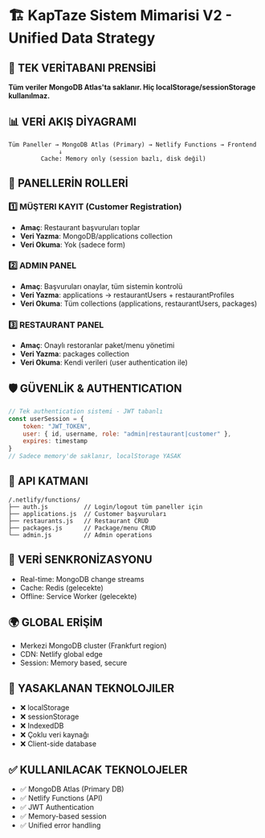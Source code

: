 # 🏗️ KapTaze Sistem Mimarisi V2 - Unified Data Strategy

## 🎯 TEK VERİTABANI PRENSİBİ
**Tüm veriler MongoDB Atlas'ta saklanır. Hiç localStorage/sessionStorage kullanılmaz.**

## 📊 VERİ AKIŞ DİYAGRAMI
```
Tüm Paneller → MongoDB Atlas (Primary) → Netlify Functions → Frontend
              ↓
         Cache: Memory only (session bazlı, disk değil)
```

## 🔧 PANELLERİN ROLLERİ

### 1️⃣ MÜŞTERI KAYIT (Customer Registration)
- **Amaç**: Restaurant başvuruları toplar
- **Veri Yazma**: MongoDB/applications collection
- **Veri Okuma**: Yok (sadece form)

### 2️⃣ ADMIN PANEL
- **Amaç**: Başvuruları onaylar, tüm sistemin kontrolü
- **Veri Yazma**: applications → restaurantUsers + restaurantProfiles
- **Veri Okuma**: Tüm collections (applications, restaurantUsers, packages)

### 3️⃣ RESTAURANT PANEL  
- **Amaç**: Onaylı restoranlar paket/menu yönetimi
- **Veri Yazma**: packages collection
- **Veri Okuma**: Kendi verileri (user authentication ile)

## 🛡️ GÜVENLİK & AUTHENTICATION
```javascript
// Tek authentication sistemi - JWT tabanlı
const userSession = {
    token: "JWT_TOKEN",
    user: { id, username, role: "admin|restaurant|customer" },
    expires: timestamp
}
// Sadece memory'de saklanır, localStorage YASAK
```

## 📡 API KATMANI
```
/.netlify/functions/
├── auth.js          // Login/logout tüm paneller için
├── applications.js  // Customer başvuruları
├── restaurants.js   // Restaurant CRUD
├── packages.js      // Package/menu CRUD
└── admin.js         // Admin operations
```

## 🔄 VERİ SENKRONİZASYONU
- Real-time: MongoDB change streams
- Cache: Redis (gelecekte)
- Offline: Service Worker (gelecekte)

## 🌍 GLOBAL ERİŞİM
- Merkezi MongoDB cluster (Frankfurt region)
- CDN: Netlify global edge
- Session: Memory based, secure

## 🚫 YASAKLANAN TEKNOLOJILER
- ❌ localStorage
- ❌ sessionStorage  
- ❌ IndexedDB
- ❌ Çoklu veri kaynağı
- ❌ Client-side database

## ✅ KULLANILACAK TEKNOLOJELER
- ✅ MongoDB Atlas (Primary DB)
- ✅ Netlify Functions (API)
- ✅ JWT Authentication
- ✅ Memory-based session
- ✅ Unified error handling